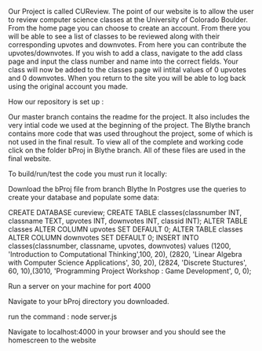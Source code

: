 Our Project is called CUReview. The point of our website is to allow the user to review computer science classes at the University of Colorado Boulder. From the home page you can choose to create an account. From there you will be able to see a list of classes to be reviewed along with their corresponding upvotes and downvotes. From here you can contribute the upvotes/downvotes. If you wish to add a class, navigate to the add class page and input the class number and name into the correct fields. Your class will now be added to the classes page wil intital values of 0 upvotes and 0 downvotes. When you return to the site you will be able to log back using the original account you made.



How our repository is set up :

Our master branch contains the readme for the project. It also includes the very intial code we used at the beginning of the project. The Blythe branch contains more code that was used throughout the project, some of which is not used in the final result. To view all of the complete and working code click on the folder bProj in Blythe branch. All of these files are used in the final website.

To build/run/test the code you must run it locally:

Download the bProj file from branch Blythe
In Postgres use the queries to create your database and populate some data:

CREATE DATABASE cureview;
CREATE TABLE classes(classnumber INT, classname TEXT, upvotes INT, downvotes INT, classid INT);
ALTER TABLE classes ALTER COLUMN upvotes SET DEFAULT 0;
ALTER TABLE classes ALTER COLUMN downvotes SET DEFAULT 0;
INSERT INTO classes(classnumber, classname, upvotes, downvotes) values (1200, 'Introduction to Computational Thinking',100, 20), (2820, 'Linear Algebra with Computer Science Applications', 30, 20), (2824, 'Discrete Stuctures', 60, 10),(3010, 'Programming Project Workshop : Game Development', 0, 0);

Run a server on your machine for port 4000

Navigate to your bProj directory you downloaded.

run the command : node server.js

Navigate to localhost:4000 in your browser and you should see the homescreen to the website


